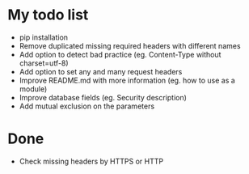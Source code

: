 # My todo list

* pip installation
* Remove duplicated missing required headers with different names
* Add option to detect bad practice (eg. Content-Type without charset=utf-8)
* Add option to set any and many request headers
* Improve README.md with more information (eg. how to use as a module)
* Improve database fields (eg. Security description)
* Add mutual exclusion on the parameters

# Done

* Check missing headers by HTTPS or HTTP